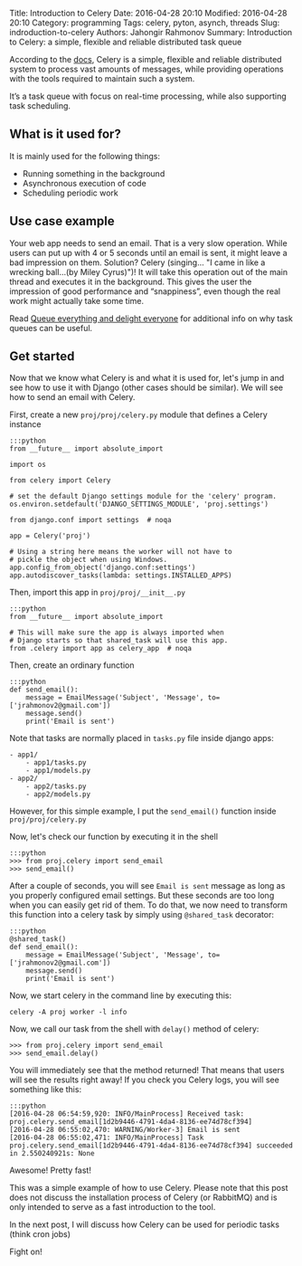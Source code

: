 Title: Introduction to Celery
Date: 2016-04-28 20:10
Modified: 2016-04-28 20:10
Category: programming
Tags: celery, pyton, asynch, threads
Slug: indroduction-to-celery
Authors: Jahongir Rahmonov
Summary: Introduction to Celery: a simple, flexible and reliable distributed task queue

According to the [docs](http://docs.celeryproject.org/en/latest/index.html), Celery is a simple, 
flexible and reliable distributed system to process vast amounts of messages, while providing 
operations with the tools required to maintain such a system.

It’s a task queue with focus on real-time processing, while also supporting task scheduling.

What is it used for?
--------------------

It is mainly used for the following things:

- Running something in the background
- Asynchronous execution of code
- Scheduling periodic work
 
Use case example
----------------

Your web app needs to send an email. That is a very slow operation. While users can put up with 4 or 5
seconds until an email is sent, it might leave a bad impression on them. Solution? Celery (singing...
"I came in like a wrecking ball...(by Miley Cyrus)")! It will take this operation out of the main thread and executes it
in the background. This gives the user the impression of good performance and “snappiness”, even 
though the real work might actually take some time.

Read [Queue everything and delight everyone](http://decafbad.com/blog/2008/07/04/queue-everything-and-delight-everyone/)
for additional info on why task queues can be useful.

Get started
-----------

Now that we know what Celery is and what it is used for, let's jump in and see how to use it with Django
(other cases should be similar). We will see how to send an email with Celery.

First, create a new `proj/proj/celery.py` module that defines a Celery instance

    :::python
    from __future__ import absolute_import

    import os
    
    from celery import Celery
    
    # set the default Django settings module for the 'celery' program.
    os.environ.setdefault('DJANGO_SETTINGS_MODULE', 'proj.settings')
    
    from django.conf import settings  # noqa
    
    app = Celery('proj')
    
    # Using a string here means the worker will not have to
    # pickle the object when using Windows.
    app.config_from_object('django.conf:settings')
    app.autodiscover_tasks(lambda: settings.INSTALLED_APPS)

Then, import this app in `proj/proj/__init__.py `

    :::python
    from __future__ import absolute_import

    # This will make sure the app is always imported when
    # Django starts so that shared_task will use this app.
    from .celery import app as celery_app  # noqa

Then, create an ordinary function

    :::python    
    def send_email():
        message = EmailMessage('Subject', 'Message', to=['jrahmonov2@gmail.com'])  
        message.send()
        print('Email is sent')
        
Note that tasks are normally placed in `tasks.py` file inside django apps:

    - app1/
        - app1/tasks.py
        - app1/models.py
    - app2/
        - app2/tasks.py
        - app2/models.py
        
However, for this simple example, I put the `send_email()` function inside `proj/proj/celery.py`

Now, let's check our function by executing it in the shell

    :::python
    >>> from proj.celery import send_email 
    >>> send_email()

After a couple of seconds, you will see `Email is sent` message as long as you properly configured email settings.
But these seconds are too long when you can easily get rid of them. To do that, we now need to transform
this function into a celery task by simply using `@shared_task` decorator:

    :::python
    @shared_task()
    def send_email():
        message = EmailMessage('Subject', 'Message', to=['jrahmonov2@gmail.com'])
        message.send()
        print('Email is sent')

Now, we start celery in the command line by executing this:

    celery -A proj worker -l info
    
Now, we call our task from the shell with `delay()` method of celery:

    >>> from proj.celery import send_email
    >>> send_email.delay()
    
You will immediately see that the method returned! That means that users will see the results right away!
If you check you Celery logs, you will see something like this:

    :::python
    [2016-04-28 06:54:59,920: INFO/MainProcess] Received task: proj.celery.send_email[1d2b9446-4791-4da4-8136-ee74d78cf394]
    [2016-04-28 06:55:02,470: WARNING/Worker-3] Email is sent
    [2016-04-28 06:55:02,471: INFO/MainProcess] Task proj.celery.send_email[1d2b9446-4791-4da4-8136-ee74d78cf394] succeeded in 2.550240921s: None

Awesome! Pretty fast!

This was a simple example of how to use Celery. Please note that this post does not discuss the installation process of Celery (or RabbitMQ) and is only
intended to serve as a fast introduction to the tool. 

In the next post, I will discuss how Celery can be used for periodic tasks (think cron jobs)

Fight on!



